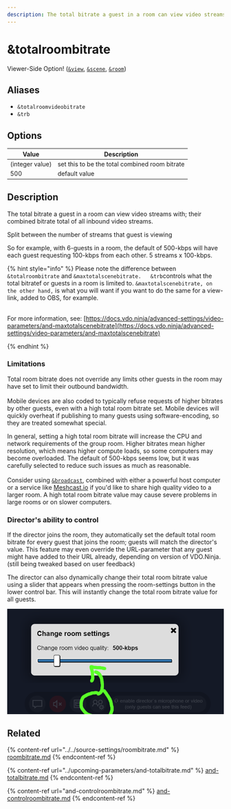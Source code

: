 ```yaml
---
description: The total bitrate a guest in a room can view video streams with
---
```


# \&totalroombitrate

Viewer-Side Option! ([`&view`](view.md), [`&scene`](scene.md), [`&room`](../../general-settings/room.md))

## Aliases

* `&totalroomvideobitrate`
* `&trb`

## Options

| Value           | Description                                    |
| --------------- | ---------------------------------------------- |
| (integer value) | set this to be the total combined room bitrate |
| 500             | default value                                  |

## Description

The total bitrate a guest in a room can view video streams with; their combined bitrate total of all inbound video streams.

Split between the number of streams that guest is viewing

So for example, with 6-guests in a room, the default of 500-kbps will have each guest requesting 100-kbps from each other. 5 streams x 100-kbps.



{% hint style="info" %}
Please note the difference between `&totalroombitrate` and `&maxtotalscenebitrate.   &trb`controls what the total bitratef or guests in a room is limited to. `&maxtotalscenebitrate, on the other hand,` is what you will want if you want to do the same for a view-link, added to OBS, for example.&#x20;

\
For more information, see:  [https://docs.vdo.ninja/advanced-settings/video-parameters/and-maxtotalscenebitrate](https://docs.vdo.ninja/advanced-settings/video-parameters/and-maxtotalscenebitrate)


{% endhint %}

### Limitations

Total room bitrate does not override any limits other guests in the room may have set to limit their outbound bandwidth.\
\
Mobile devices are also coded to typically refuse requests of higher bitrates by other guests, even with a high total room bitrate set. Mobile devices will quickly overheat if publishing to many guests using software-encoding, so they are treated somewhat special.

In general, setting a high total room bitrate will increase the CPU and network requirements of the group room. Higher bitrates mean higher resolution, which means higher compute loads, so some computers may become overloaded. The default of 500-kbps seems low, but it was carefully selected to reduce such issues as much as reasonable.\
\
Consider using [`&broadcast`](broadcast.md), combined with either a powerful host computer or a service like [Meshcast.io](https://meshcast.io/) if you'd like to share high quality video to a larger room. A high total room bitrate value may cause severe problems in large rooms or on slower computers.

### Director's ability to control

If the director joins the room, they automatically set the default total room bitrate for every guest that joins the room; guests will match the director's value. This feature may even override the URL-parameter that any guest might have added to their URL already, depending on version of VDO.Ninja. (still being tweaked based on user feedback)

The director can also dynamically change their total room bitrate value using a slider that appears when pressing the room-settings button in the lower control bar. This will instantly change the total room bitrate value for all guests.

![The director can change the room's default TRB value dynamically](<../../.gitbook/assets/image (28).png>)

## Related

{% content-ref url="../../source-settings/roombitrate.md" %}
[roombitrate.md](../../source-settings/roombitrate.md)
{% endcontent-ref %}

{% content-ref url="../upcoming-parameters/and-totalbitrate.md" %}
[and-totalbitrate.md](../upcoming-parameters/and-totalbitrate.md)
{% endcontent-ref %}

{% content-ref url="and-controlroombitrate.md" %}
[and-controlroombitrate.md](and-controlroombitrate.md)
{% endcontent-ref %}

